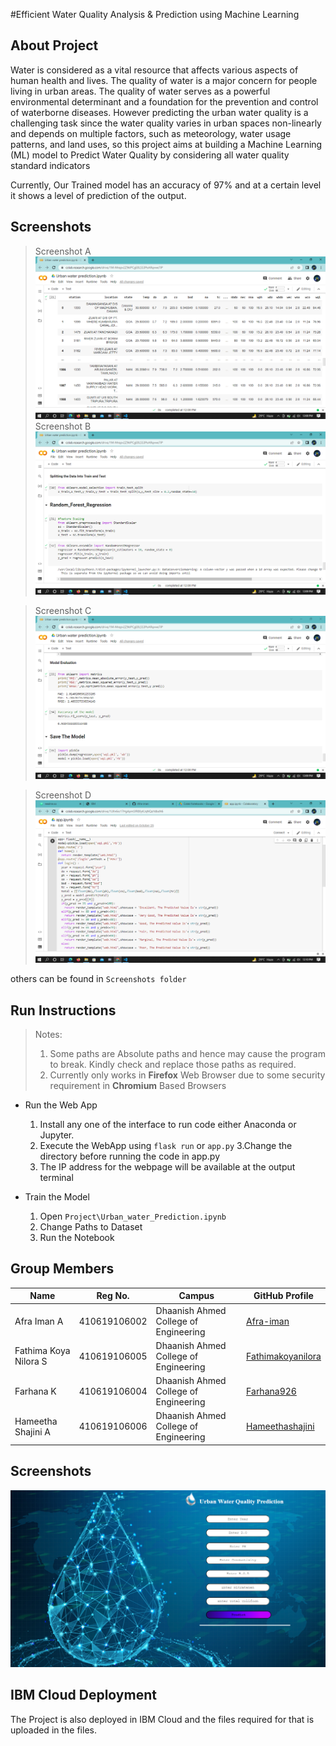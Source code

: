 #Efficient Water Quality Analysis & Prediction using Machine Learning


## About Project

Water is considered as a vital resource that affects various aspects of human health and lives. The quality of water is a major concern for people living in urban areas. The quality of water serves as a powerful environmental determinant and a foundation for the prevention and control of waterborne diseases. However predicting the urban water quality is a challenging task since the water quality varies in urban spaces non-linearly and depends on multiple factors, such as meteorology, water usage patterns, and land uses, so this project aims at building a Machine Learning (ML) model to Predict Water Quality by considering all water quality standard indicators

Currently, Our Trained model has an accuracy of 97% and at a certain level it shows a level of prediction of the output.

## Screenshots

> Screenshot A
![Output A](https://github.com/IBM-EPBL/IBM-Project-52085-1660989026/blob/main/Screenshots/Water_Quality_Index.png?raw=true "Water_Quality_Index")
> Screenshot B
![Output B](https://github.com/IBM-EPBL/IBM-Project-52085-1660989026/blob/main/Screenshots/RandomForest_Regression_Algorithm.png?raw=true "RandomForest_Regression_Algorithm")

> Screenshot C
![Output C](https://github.com/IBM-EPBL/IBM-Project-52085-1660989026/blob/main/Screenshots/Model_Evaluation.png?raw=true "Model_Evaluation")

> Screenshot D
![Output D](https://github.com/IBM-EPBL/IBM-Project-52085-1660989026/blob/main/Screenshots/Flask_App.png?raw=true "Flask_App")

others can be found in ```Screenshots folder```

## Run Instructions

> Notes:
> 1. Some paths are Absolute paths and hence may cause the program to break. Kindly check and replace those paths as required.
> 2. Currently only works in __Firefox__ Web Browser due to some security requirement in __Chromium__ Based Browsers

* Run the Web App
	1. Install any one of the interface to run code either Anaconda or Jupyter.
	2. Execute the WebApp using ```flask run``` or ```app.py```
	3.Change the directory before running the code in app.py
	4. The IP address for the webpage will be available at the output terminal

* Train the Model
	1. Open ```Project\Urban_water_Prediction.ipynb```
	2. Change Paths to Dataset
	3. Run the Notebook

## Group Members

| Name            | Reg No.    | Campus     | GitHub Profile                                    |
|-----------------|------------|------------|---------------------------------------------------|
| Afra Iman A     |410619106002| Dhaanish Ahmed College of Engineering| [Afra-iman](https://github.com/Afra-iman) |
| Fathima Koya Nilora S      |410619106005  | Dhaanish Ahmed College of Engineering | [Fathimakoyanilora](https://github.com/Fathimakoyanilora) |
| Farhana K   | 410619106004 | Dhaanish Ahmed College of Engineering | [Farhana926](https://github.com/Farhana926) |
| Hameetha Shajini A   | 410619106006 | Dhaanish Ahmed College of Engineering | [Hameethashajini](https://github.com/Hameethashajini) |


## Screenshots

![Webpage Screenshot](https://github.com/IBM-EPBL/IBM-Project-52085-1660989026/blob/main/Screenshots/Webpage_Preview.png?raw=true "Webpage_Preview")

## IBM Cloud Deployment

The Project is also deployed in IBM Cloud and the files required for that is uploaded in the files.

